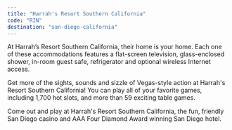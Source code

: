 ```yaml
---
title: "Harrah's Resort Southern California"
code: "RIN"
destination: "san-diego-california"
---
```


At Harrah’s Resort Southern California, their home is your home. Each one of these accommodations features a flat-screen television, glass-enclosed shower, in-room guest safe, refrigerator and optional wireless Internet access.

Get more of the sights, sounds and sizzle of Vegas-style action at Harrah's Resort Southern California! You can play all of your favorite games, including 1,700 hot slots, and more than 59 exciting table games.

Come out and play at Harrah's Resort Southern California, the fun, friendly San Diego casino and AAA Four Diamond Award winning San Diego hotel.
  